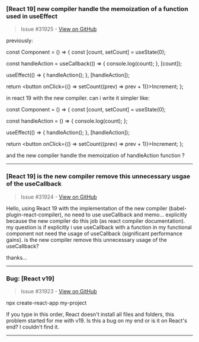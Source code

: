 ### [React 19] new compiler handle the memoization of a function used in useEffect

> Issue #31925 - [View on GitHub](https://github.com/facebook/react/issues/31925)

previously:

const Component = () => {
  const [count, setCount] = useState(0);

  const handleAction = useCallback(() => {
    console.log(count);
  }, [count]);

  useEffect(() => {
    handleAction();
  }, [handleAction]);

  return <button onClick={() => setCount((prev) => prev + 1)}>Increment</button>;
};

in react 19 with the new compiler. can i write it simpler like: 

const Component = () => {
  const [count, setCount] = useState(0);

  const handleAction = () => {
    console.log(count);
  };

  useEffect(() => {
    handleAction();
  }, [handleAction]);

  return <button onClick={() => setCount((prev) => prev + 1)}>Increment</button>;
};

and the new compiler handle the memoization of handleAction function ?



---

### [React 19] is the new compiler remove this unnecessary usgae of the useCallback

> Issue #31924 - [View on GitHub](https://github.com/facebook/react/issues/31924)

Hello,
using React 19 with the implementation of the new compiler (babel-plugin-react-compiler), no need to use useCallback and memo... explicitly because the new compiler do this job (as react compiler documentation).
my question is if explicitly i use useCallback with a function in my functional component not need the usage of useCallback (significant performance gains). is the new compiler remove this unnecessary usage of the useCallback?

thanks...

---

### Bug: [React v19] 

> Issue #31923 - [View on GitHub](https://github.com/facebook/react/issues/31923)

npx create-react-app my-project

If you type in this order, React doesn't install all files and folders, this problem started for me with v19.
Is this a bug on my end or is it on React's end? I couldn't find it.


---

